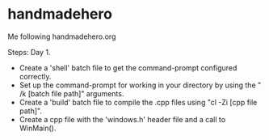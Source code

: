 # handmadehero
Me following handmadehero.org

Steps:
Day 1.
- Create a 'shell' batch file to get the command-prompt configured correctly.
- Set up the command-prompt for working in your directory by using the " /k [batch file path]" arguments.
- Create a 'build' batch file to compile the .cpp files using "cl -Zi [cpp file path]".
- Create a cpp file with the 'windows.h' header file and a call to WinMain().
